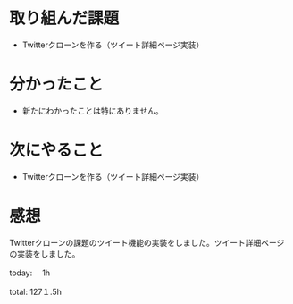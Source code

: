 #  取り組んだ課題
- Twitterクローンを作る（ツイート詳細ページ実装）



# 分かったこと
- 新たにわかったことは特にありません。


# 次にやること
- Twitterクローンを作る（ツイート詳細ページ実装）


# 感想
Twitterクローンの課題のツイート機能の実装をしました。ツイート詳細ページの実装をしました。

today: 　1h

total: 127１.5h
